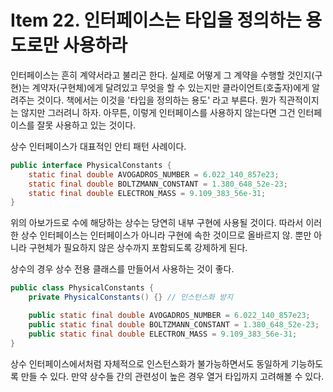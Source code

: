 # Item 22. 인터페이스는 타입을 정의하는 용도로만 사용하라

인터페이스는 흔히 계약서라고 불리곤 한다. 실제로 어떻게 그 계약을 수행할 것인지(구현)는 계약자(구현체)에게 달려있고 무엇을 할 수 있는지만 클라이언트(호출자)에게 알려주는 것이다. 책에서는 이것을 '타입을 정의하는 용도' 라고 부른다. 뭔가 직관적이지는 않지만 그러려니 하자. 아무튼, 이렇게 인터페이스를 사용하지 않는다면 그건 인터페이스를 잘못 사용하고 있는 것이다. 

상수 인터페이스가 대표적인 안티 패턴 사례이다.

```java
public interface PhysicalConstants {
    static final double AVOGADROS_NUMBER = 6.022_140_857e23;
    static final double BOLTZMANN_CONSTANT = 1.380_648_52e-23;
    static final double ELECTRON_MASS = 9.109_383_56e-31;
}
```

위의 아보가드로 수에 해당하는 상수는 당연히 내부 구현에 사용될 것이다. 따라서 이러한 상수 인터페이스는 인터페이스가 아니라 구현에 속한 것이므로 올바르지 않. 뿐만 아니라 구현체가 필요하지 않은 상수까지 포함되도록 강제하게 된다. 

상수의 경우 상수 전용 클래스를 만들어서 사용하는 것이 좋다.

```java
public class PhysicalConstants {
    private PhysicalConstants() {} // 인스턴스화 방지

    public static final double AVOGADROS_NUMBER = 6.022_140_857e23;
    public static final double BOLTZMANN_CONSTANT = 1.380_648_52e-23;
    public static final double ELECTRON_MASS = 9.109_383_56e-31;
}
```

상수 인터페이스에서처럼 자체적으로 인스턴스화가 불가능하면서도 동일하게 기능하도록 만들 수 있다. 만약 상수들 간의 관련성이 높은 경우 열거 타입까지 고려해볼 수 있다. 